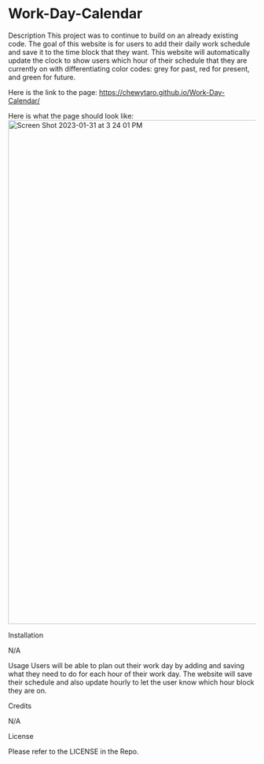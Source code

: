 # Work-Day-Calendar

Description 
This project was to continue to build on an already existing code. The goal of this website is for users to add their daily work schedule and save it to the time block that they want. This website will automatically update the clock to show users which hour of their schedule that they are currently on with differentiating color codes: grey for past, red for present, and green for future. 

Here is the link to the page: https://chewytaro.github.io/Work-Day-Calendar/

Here is what the page should look like:
<img width="1027" alt="Screen Shot 2023-01-31 at 3 24 01 PM" src="https://user-images.githubusercontent.com/117787401/215906707-5dad6144-e845-4ca4-a44e-f12bf86bc3e1.png">


Installation

N/A

Usage
Users will be able to plan out their work day by adding and saving what they need to do for each hour of their work day. The website will save their schedule and also update hourly to let the user know which hour block they are on.

Credits

N/A

License

Please refer to the LICENSE in the Repo.
